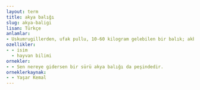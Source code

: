 ```yaml
---
layout: term
title: akya balığı
slug: akya-baligi
lisan: Türkçe
anlamlar:
- Uskumrugillerden, ufak pullu, 10-60 kilogram gelebilen bir balık; akbalık (Lichia amia)
ozellikler:
- - isim
  - hayvan bilimi
ornekler:
- - Sen nereye gidersen bir sürü akya balığı da peşindedir.
orneklerkaynak:
- - Yaşar Kemal
---
```

